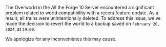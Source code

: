 The Overworld in the All the Forge 10 Server encountered a significant problem related to world compatibility with a recent feature update. As a result, all trains were unintentionally deleted. To address this issue, we've made the decision to revert the world to a backup saved on `February 26, 2024`, at `19:00`. 

We apologize for any inconvenience this may cause.
